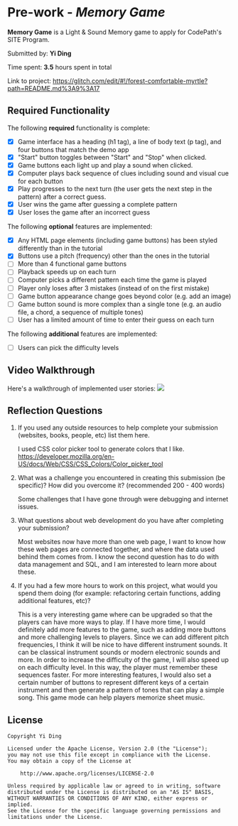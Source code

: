 # Pre-work - _Memory Game_

**Memory Game** is a Light & Sound Memory game to apply for CodePath's SITE Program.

Submitted by: **Yi Ding**

Time spent: **3.5** hours spent in total

Link to project: https://glitch.com/edit/#!/forest-comfortable-myrtle?path=README.md%3A9%3A17

## Required Functionality

The following **required** functionality is complete:

- [X] Game interface has a heading (h1 tag), a line of body text (p tag), and four buttons that match the demo app
- [X] "Start" button toggles between "Start" and "Stop" when clicked.
- [X] Game buttons each light up and play a sound when clicked.
- [X] Computer plays back sequence of clues including sound and visual cue for each button
- [X] Play progresses to the next turn (the user gets the next step in the pattern) after a correct guess.
- [X] User wins the game after guessing a complete pattern
- [X] User loses the game after an incorrect guess

The following **optional** features are implemented:

- [X] Any HTML page elements (including game buttons) has been styled differently than in the tutorial
- [X] Buttons use a pitch (frequency) other than the ones in the tutorial
- [ ] More than 4 functional game buttons
- [ ] Playback speeds up on each turn
- [ ] Computer picks a different pattern each time the game is played
- [ ] Player only loses after 3 mistakes (instead of on the first mistake)
- [ ] Game button appearance change goes beyond color (e.g. add an image)
- [ ] Game button sound is more complex than a single tone (e.g. an audio file, a chord, a sequence of multiple tones)
- [ ] User has a limited amount of time to enter their guess on each turn

The following **additional** features are implemented:

- [ ] Users can pick the difficulty levels

## Video Walkthrough

Here's a walkthrough of implemented user stories:
![](https://i.imgur.com/Alah8QR.gif)

## Reflection Questions

1. If you used any outside resources to help complete your submission (websites, books, people, etc) list them here.
   
   I used CSS color picker tool to generate colors that I like.
   https://developer.mozilla.org/en-US/docs/Web/CSS/CSS_Colors/Color_picker_tool

2. What was a challenge you encountered in creating this submission (be specific)? How did you overcome it? (recommended 200 - 400 words)
   
   Some challenges that I have gone through were debugging and internet issues.

3. What questions about web development do you have after completing your submission?
  
   Most websites now have more than one web page, I want to know how these web pages are connected together, and where the data used behind them comes from. I know the second question has to do with data management and SQL, and I am interested to learn more about these.

4. If you had a few more hours to work on this project, what would you spend them doing (for example: refactoring certain functions, adding additional features, etc)?
   
   This is a very interesting game where can be upgraded so that the players can have more ways to play. If I have more time, I would definitely add more features to the game, such as adding more buttons and more challenging levels to players. Since we can add different pitch frequencies, I think it will be nice to have different instrument sounds. It can be classical instrument sounds or modern electronic sounds and more. In order to increase the difficulty of the game, I will also speed up on each difficulty level. In this way, the player must remember these sequences faster. For more interesting features, I would also set a certain number of buttons to represent different keys of a certain instrument and then generate a pattern of tones that can play a simple song. This game mode can help players memorize sheet music. 

## License

    Copyright Yi Ding

    Licensed under the Apache License, Version 2.0 (the "License");
    you may not use this file except in compliance with the License.
    You may obtain a copy of the License at

        http://www.apache.org/licenses/LICENSE-2.0

    Unless required by applicable law or agreed to in writing, software
    distributed under the License is distributed on an "AS IS" BASIS,
    WITHOUT WARRANTIES OR CONDITIONS OF ANY KIND, either express or implied.
    See the License for the specific language governing permissions and
    limitations under the License.

